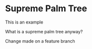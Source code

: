 # Supreme Palm Tree

This is an example

What is a supreme palm tree anyway?

Change made on a feature branch